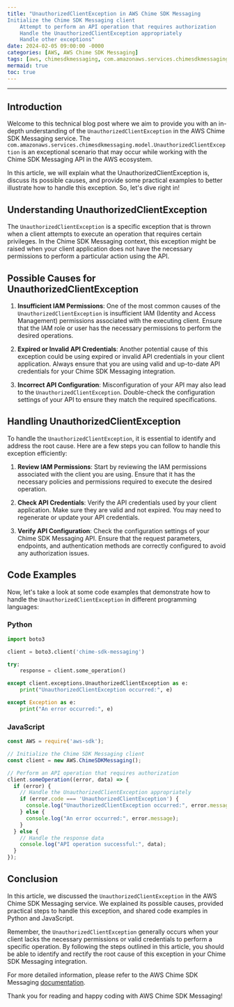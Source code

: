 ```yaml
---
title: "UnauthorizedClientException in AWS Chime SDK Messaging
Initialize the Chime SDK Messaging client
    Attempt to perform an API operation that requires authorization
    Handle the UnauthorizedClientException appropriately
    Handle other exceptions"
date: 2024-02-05 09:00:00 -0000
categories: [AWS, AWS Chime SDK Messaging]
tags: [aws, chimesdkmessaging, com.amazonaws.services.chimesdkmessaging.model]
mermaid: true
toc: true
---
```



---

## Introduction

Welcome to this technical blog post where we aim to provide you with an in-depth understanding of the `UnauthorizedClientException` in the AWS Chime SDK Messaging service. The `com.amazonaws.services.chimesdkmessaging.model.UnauthorizedClientException` is an exceptional scenario that may occur while working with the Chime SDK Messaging API in the AWS ecosystem.

In this article, we will explain what the UnauthorizedClientException is, discuss its possible causes, and provide some practical examples to better illustrate how to handle this exception. So, let's dive right in!

## Understanding UnauthorizedClientException

The `UnauthorizedClientException` is a specific exception that is thrown when a client attempts to execute an operation that requires certain privileges. In the Chime SDK Messaging context, this exception might be raised when your client application does not have the necessary permissions to perform a particular action using the API.

## Possible Causes for UnauthorizedClientException

1. **Insufficient IAM Permissions**: One of the most common causes of the `UnauthorizedClientException` is insufficient IAM (Identity and Access Management) permissions associated with the executing client. Ensure that the IAM role or user has the necessary permissions to perform the desired operations.

2. **Expired or Invalid API Credentials**: Another potential cause of this exception could be using expired or invalid API credentials in your client application. Always ensure that you are using valid and up-to-date API credentials for your Chime SDK Messaging integration.

3. **Incorrect API Configuration**: Misconfiguration of your API may also lead to the `UnauthorizedClientException`. Double-check the configuration settings of your API to ensure they match the required specifications.

## Handling UnauthorizedClientException

To handle the `UnauthorizedClientException`, it is essential to identify and address the root cause. Here are a few steps you can follow to handle this exception efficiently:

1. **Review IAM Permissions**: Start by reviewing the IAM permissions associated with the client you are using. Ensure that it has the necessary policies and permissions required to execute the desired operation.

2. **Check API Credentials**: Verify the API credentials used by your client application. Make sure they are valid and not expired. You may need to regenerate or update your API credentials.

3. **Verify API Configuration**: Check the configuration settings of your Chime SDK Messaging API. Ensure that the request parameters, endpoints, and authentication methods are correctly configured to avoid any authorization issues.

## Code Examples

Now, let's take a look at some code examples that demonstrate how to handle the `UnauthorizedClientException` in different programming languages:

### Python

```python
import boto3

client = boto3.client('chime-sdk-messaging')

try:
    response = client.some_operation()

except client.exceptions.UnauthorizedClientException as e:
    print("UnauthorizedClientException occurred:", e)

except Exception as e:
    print("An error occurred:", e)
```

### JavaScript

```javascript
const AWS = require('aws-sdk');

// Initialize the Chime SDK Messaging client
const client = new AWS.ChimeSDKMessaging();

// Perform an API operation that requires authorization
client.someOperation((error, data) => {
  if (error) {
    // Handle the UnauthorizedClientException appropriately
    if (error.code === 'UnauthorizedClientException') {
      console.log("UnauthorizedClientException occurred:", error.message);
    } else {
      console.log("An error occurred:", error.message);
    }
  } else {
    // Handle the response data
    console.log("API operation successful:", data);
  }
});
```

## Conclusion

In this article, we discussed the `UnauthorizedClientException` in the AWS Chime SDK Messaging service. We explained its possible causes, provided practical steps to handle this exception, and shared code examples in Python and JavaScript.

Remember, the `UnauthorizedClientException` generally occurs when your client lacks the necessary permissions or valid credentials to perform a specific operation. By following the steps outlined in this article, you should be able to identify and rectify the root cause of this exception in your Chime SDK Messaging integration.

For more detailed information, please refer to the AWS Chime SDK Messaging [documentation](https://docs.aws.amazon.com/sdk-for-javascript/v2/developer-guide/chime-sdk-messaging.html).

Thank you for reading and happy coding with AWS Chime SDK Messaging!
